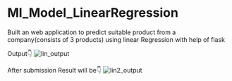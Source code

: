# Ml_Model_LinearRegression
Built an web application to predict suitable product from a company(consists of 3 products) using linear Regression with help of flask

Output👇
![lin_output](https://user-images.githubusercontent.com/98878126/202512996-504977f1-24af-47fc-98e5-bb6dda6c724f.jpg)







After submission Result will be👇
![lin2_output](https://user-images.githubusercontent.com/98878126/202513116-17dfcbb3-3767-490a-b9b8-ea73597be5f3.jpg)
